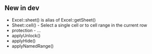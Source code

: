 ## New in dev

* Excel::sheet() is alias of Excel::getSheet()
* Sheet::cell() - Select a single cell or to cell range in the current row
* protection - ...
* applyUnlock()
* applyHide()
* applyNamedRange()
